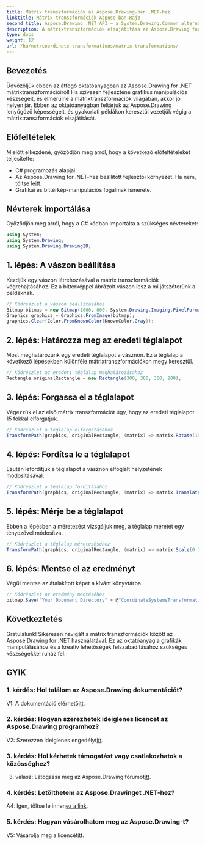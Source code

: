 ```yaml
---
title: Mátrix transzformációk az Aspose.Drawing-ben .NET-hez
linktitle: Mátrix transzformációk Aspose-ban.Rajz
second_title: Aspose.Drawing .NET API – a System.Drawing.Common alternatívája
description: A mátrixtranszformációk elsajátítása az Aspose.Drawing for .NET-ben ezzel a lépésenkénti útmutatóval.
type: docs
weight: 12
url: /hu/net/coordinate-transformations/matrix-transformations/
---
```

## Bevezetés

Üdvözöljük ebben az átfogó oktatóanyagban az Aspose.Drawing for .NET mátrixtranszformációiról! Ha szívesen fejlesztené grafikus manipulációs készségeit, és elmerülne a mátrixtranszformációk világában, akkor jó helyen jár. Ebben az oktatóanyagban feltárjuk az Aspose.Drawing lenyűgöző képességeit, és gyakorlati példákon keresztül vezetjük végig a mátrixtranszformációk elsajátítását.

## Előfeltételek

Mielőtt elkezdené, győződjön meg arról, hogy a következő előfeltételeket teljesítette:

- C# programozás alapjai.
-  Az Aspose.Drawing for .NET-hez beállított fejlesztői környezet. Ha nem, töltse le[itt](https://releases.aspose.com/drawing/net/).
- Grafikai és bittérkép-manipulációs fogalmak ismerete.

## Névterek importálása

Győződjön meg arról, hogy a C# kódban importálta a szükséges névtereket:

```csharp
using System;
using System.Drawing;
using System.Drawing.Drawing2D;
```

## 1. lépés: A vászon beállítása

Kezdjük egy vászon létrehozásával a mátrix transzformációk végrehajtásához. Ez a bittérképpel ábrázolt vászon lesz a mi játszóterünk a példáknak.

```csharp
// Kódrészlet a vászon beállításához
Bitmap bitmap = new Bitmap(1000, 800, System.Drawing.Imaging.PixelFormat.Format32bppPArgb);
Graphics graphics = Graphics.FromImage(bitmap);
graphics.Clear(Color.FromKnownColor(KnownColor.Gray));
```

## 2. lépés: Határozza meg az eredeti téglalapot

Most meghatározunk egy eredeti téglalapot a vásznon. Ez a téglalap a következő lépésekben különféle mátrixtranszformációkon megy keresztül.

```csharp
// Kódrészlet az eredeti téglalap meghatározásához
Rectangle originalRectangle = new Rectangle(300, 300, 300, 200);
```

## 3. lépés: Forgassa el a téglalapot

Végezzük el az első mátrix transzformációt úgy, hogy az eredeti téglalapot 15 fokkal elforgatjuk.

```csharp
// Kódrészlet a téglalap elforgatásához
TransformPath(graphics, originalRectangle, (matrix) => matrix.Rotate(15.0f));
```

## 4. lépés: Fordítsa le a téglalapot

Ezután lefordítjuk a téglalapot a vásznon elfoglalt helyzetének módosításával.

```csharp
// Kódrészlet a téglalap fordításához
TransformPath(graphics, originalRectangle, (matrix) => matrix.Translate(-250, -250));
```

## 5. lépés: Mérje be a téglalapot

Ebben a lépésben a méretezést vizsgáljuk meg, a téglalap méretét egy tényezővel módosítva.

```csharp
// Kódrészlet a téglalap méretezéséhez
TransformPath(graphics, originalRectangle, (matrix) => matrix.Scale(0.3f, 0.3f));
```

## 6. lépés: Mentse el az eredményt

Végül mentse az átalakított képet a kívánt könyvtárba.

```csharp
// Kódrészlet az eredmény mentéséhez
bitmap.Save("Your Document Directory" + @"CoordinateSystemsTransformations\MatrixTransformations_out.png");
```

## Következtetés

Gratulálunk! Sikeresen navigált a mátrix transzformációk között az Aspose.Drawing for .NET használatával. Ez az oktatóanyag a grafikák manipulálásához és a kreatív lehetőségek felszabadításához szükséges készségekkel ruház fel.

## GYIK

### 1. kérdés: Hol találom az Aspose.Drawing dokumentációt?

 V1: A dokumentáció elérhető[itt](https://reference.aspose.com/drawing/net/).

### 2. kérdés: Hogyan szerezhetek ideiglenes licencet az Aspose.Drawing programhoz?

 V2: Szerezzen ideiglenes engedélyt[itt](https://purchase.aspose.com/temporary-license/).

### 3. kérdés: Hol kérhetek támogatást vagy csatlakozhatok a közösséghez?

 3. válasz: Látogassa meg az Aspose.Drawing fórumot[itt](https://forum.aspose.com/c/diagram/17).

### 4. kérdés: Letölthetem az Aspose.Drawinget .NET-hez?

 A4: Igen, töltse le innen[ez a link](https://releases.aspose.com/drawing/net/).

### 5. kérdés: Hogyan vásárolhatom meg az Aspose.Drawing-t?

 V5: Vásárolja meg a licencét[itt](https://purchase.aspose.com/buy).
